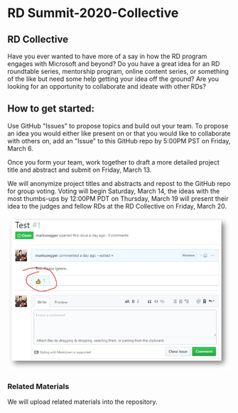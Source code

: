 # RD Summit-2020-Collective
## RD Collective

Have you ever wanted to have more of a say in how the RD program engages with Microsoft and beyond?  Do you have a great idea for an RD roundtable series, mentorship program, online content series, or something of the like but need some help getting your idea off the ground?  Are you looking for an opportunity to collaborate and ideate with other RDs?  

## How to get started: 

Use GitHub "Issues" to propose topics and build out your team.  To propose an idea you would either like present on or that you would like to collaborate with others on, add an "Issue" to this GitHub repo by 5:00PM PST on Friday, March 6.  

Once you form your team, work together to draft a more detailed project title and abstract and submit on Friday, March 13.   

We will anonymize project titles and abstracts and repost to the GitHub repo for group voting.  Voting will begin Saturday, March 14, the ideas with the most thumbs-ups by 12:00PM PDT on Thursday, March 19 will present their idea to the judges and fellow RDs at the RD Collective on Friday, March 20.  

![](https://github.com/msrd/Summit-2019-Unconference/raw/master/GitHubCapture1.png)

### Related Materials

We will upload related materials into the repository.
